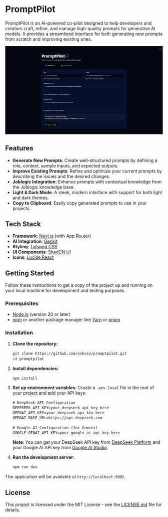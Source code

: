# PromptPilot

PromptPilot is an AI-powered co-pilot designed to help developers and creators craft, refine, and manage high-quality prompts for generative AI models. It provides a streamlined interface for both generating new prompts from scratch and improving existing ones.

![PromptPilot Screenshot](https://raw.githubusercontent.com/sshssn/promptpilot/refs/heads/main/app-ui.png)
## Features

- **Generate New Prompts**: Create well-structured prompts by defining a role, context, sample inputs, and expected outputs.
- **Improve Existing Prompts**: Refine and optimize your current prompts by describing the issues and the desired changes.
- **Joblogic Integration**: Enhance prompts with contextual knowledge from the Joblogic knowledge base.
- **Light & Dark Mode**: A sleek, modern interface with support for both light and dark themes.
- **Copy to Clipboard**: Easily copy generated prompts to use in your projects.

## Tech Stack

- **Framework**: [Next.js](https://nextjs.org/) (with App Router)
- **AI Integration**: [Genkit](https://firebase.google.com/docs/genkit)
- **Styling**: [Tailwind CSS](https://tailwindcss.com/)
- **UI Components**: [ShadCN UI](https://ui.shadcn.com/)
- **Icons**: [Lucide React](https://lucide.dev/guide/packages/lucide-react)

## Getting Started

Follow these instructions to get a copy of the project up and running on your local machine for development and testing purposes.

### Prerequisites

- [Node.js](https://nodejs.org/) (version 20 or later)
- [npm](https://www.npmjs.com/) or another package manager like [Yarn](https://yarnpkg.com/) or [pnpm](https://pnpm.io/)

### Installation

1.  **Clone the repository:**
    ```sh
    git clone https://github.com/sshssn/promptpilot.git
    cd promptpilot
    ```

2.  **Install dependencies:**
    ```sh
    npm install
    ```

3.  **Set up environment variables:**
    Create a `.env.local` file in the root of your project and add your API keys:
    ```
    # DeepSeek API Configuration
    DEEPSEEK_API_KEY=your_deepseek_api_key_here
    OPENAI_API_KEY=your_deepseek_api_key_here
    OPENAI_BASE_URL=https://api.deepseek.com

    # Google AI Configuration (for Gemini)
    GOOGLE_GENAI_API_KEY=your_google_ai_api_key_here
    ```

    **Note**: You can get your DeepSeek API key from [DeepSeek Platform](https://platform.deepseek.com/) and your Google AI API key from [Google AI Studio](https://aistudio.google.com/).

4.  **Run the development server:**
    ```sh
    npm run dev
    ```

The application will be available at `http://localhost:9002`.

## License

This project is licensed under the MIT License - see the [LICENSE.md](LICENSE.md) file for details.
